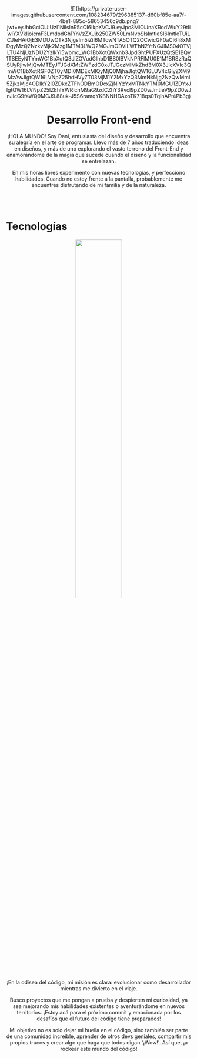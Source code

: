 
<div align="center">
  ![](https://private-user-images.githubusercontent.com/108234679/296385137-d60bf85e-aa7f-4be1-895c-58653456c9db.png?jwt=eyJhbGciOiJIUzI1NiIsInR5cCI6IkpXVCJ9.eyJpc3MiOiJnaXRodWIuY29tIiwiYXVkIjoicmF3LmdpdGh1YnVzZXJjb250ZW50LmNvbSIsImtleSI6ImtleTUiLCJleHAiOjE3MDUwOTk3NjgsIm5iZiI6MTcwNTA5OTQ2OCwicGF0aCI6Ii8xMDgyMzQ2NzkvMjk2Mzg1MTM3LWQ2MGJmODVlLWFhN2YtNGJlMS04OTVjLTU4NjUzNDU2YzlkYi5wbmc_WC1BbXotQWxnb3JpdGhtPUFXUzQtSE1BQy1TSEEyNTYmWC1BbXotQ3JlZGVudGlhbD1BS0lBVkNPRFlMU0E1M1BRSzRaQSUyRjIwMjQwMTEyJTJGdXMtZWFzdC0xJTJGczMlMkZhd3M0X3JlcXVlc3QmWC1BbXotRGF0ZT0yMDI0MDExMlQyMjQ0MjhaJlgtQW16LUV4cGlyZXM9MzAwJlgtQW16LVNpZ25hdHVyZT03MjM1Y2MxYzQ3MmNkNjg2NzQwMmI5ZjkzMjc4ODlkY2I0ZDkxZTFhODBmODcxZjNiYzYxMTNkYTM0MGU1ZDYxJlgtQW16LVNpZ25lZEhlYWRlcnM9aG9zdCZhY3Rvcl9pZD0wJmtleV9pZD0wJnJlcG9faWQ9MCJ9.88uk-J5S6ramqYKBNNHDAxoTK718qs0TqlhAPt4Pb3g)
</div>
<h1 align="center" font-size=24px>Desarrollo Front-end</h1>

<p align="center" font-size=18px weight="700">
¡HOLA MUNDO! Soy Dani, 
  entusiasta del diseño y desarrollo que encuentra su alegría en el arte de programar. Llevo más de 7 años traduciendo ideas en diseños, y más de uno explorando el vasto terreno del Front-End y enamorándome de la magia que sucede cuando el diseño y la funcionalidad se entrelazan.
</p>  
<p align="center" weight="700">
En mis horas libres experimento con nuevas tecnologías, y perfecciono habilidades. Cuando no estoy frente a la pantalla, probablemente me encuentres disfrutando de mi familia y de la naturaleza.
</p>
<br>
<br>

<h1 font-size=14px>Tecnologías</h1>
<p align="center">
  <img width="50%" height="auto" src="https://user-images.githubusercontent.com/108234679/284703702-fa30e314-e0d8-443b-8495-8d2a625cbac6.png">
</p>
<br>
<br>
<p align="center" weight="700">
¡En la odisea del código, mi misión es clara: evolucionar como desarrollador mientras me divierto en el viaje.
</p>  
<p align="center" weight="700">
Busco proyectos que me pongan a prueba y despierten mi curiosidad, ya sea mejorando mis habilidades existentes o aventurándome en nuevos territorios. ¡Estoy acá para el próximo commit y emocionada por los desafíos que el futuro del código tiene preparados!
</p>  
<p align="center" weight="700">
Mi objetivo no es solo dejar mi huella en el código, sino también ser parte de una comunidad increíble, aprender de otros devs geniales, compartir mis propios trucos y crear algo que haga que todos digan '¡Wow!'. Así que, ¡a rockear este mundo del código!
</p>
<br>
